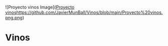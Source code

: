 ![Proyecto vinos Image]([Proyecto vinos](https://github.com/JavierMunBall/Vinos/blob/main/Proyecto%20vinos.png)https://github.com/JavierMunBall/Vinos/blob/main/Proyecto%20vinos.png.png)
# Vinos
 
